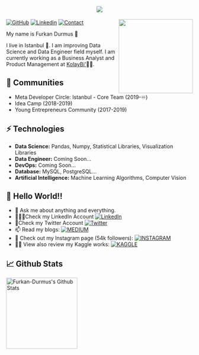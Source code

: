 <h1 align="center">
  <a href="https://git.io/typing-svg">
    <img src="https://readme-typing-svg.herokuapp.com/?lines=Hello!+👋;I+am+Furkan&center=true&size=25">
  </a>
</h1>
<img align="right" src="https://github.com/rajput2107/rajput2107/blob/master/Assets/Developer.gif" width='200'/>

[![GitHub](https://img.shields.io/badge/SUPPORT%20AT-GITHUB-blue?style=for-the-badge&logo=github)](https://github.com/furkandrms) [![Linkedin](https://img.shields.io/badge/MY%20PROFILE-Linkedin-blue?style=for-the-badge&logo=github)](https://www.linkedin.com/in/muhammed-furkan-gulsen/) 
 [![Contact](https://img.shields.io/badge/CONTACT-GMAIL-yellow?style=for-the-badge&logo=gmail&logoColor=white)](mailto:furkandr.durmus@gmail.com)
 
My name is Furkan Durmus 🧔

I live in Istanbul 🏫. I am improving Data Science and Data Engineer field myself. I am currently working as a Business Analyst and Product Management at <a href=https://www.kolaybi.com/>KolayBi'</a>👨‍💻. 

## 👯 Communities
- Meta Developer Circle: Istanbul - Core Team (2019-♾)
- Idea Camp (2018-2019)
- Young Entrepreneurs Community (2017-2019)


## ⚡ Technologies
- **Data Science:** Pandas, Numpy, Statistical Libraries, Visualization Libraries 
- **Data Engineer:** Coming Soon...
- **DevOps:**  Coming Soon...
- **Database:** MySQL, PostgreSQL...
- **Artificial Intelligence:** Machine Learning Algorithms, Computer Vision

## 🤔 Hello World!! 
- 💬 Ask me about anything and everything.
- 👨🏼‍💻Check my LinkedIn Account [![LinkedIn](https://img.shields.io/badge/FOLLOW%20ME-TWITTER-informational?style=flat-square&logo=Twitter&logoColor=white)](https://www.linkedin.com/in/furkandurmus/)
- 🐥Check my Twitter Account [![Twitter](https://img.shields.io/badge/FOLLOW%20ME-TWITTER-informational?style=flat-square&logo=Twitter&logoColor=white)](https://twitter.com/Cosmogryal0)
- 📫 Read my blogs: [![MEDIUM](https://img.shields.io/badge/FOLLOW%20ME-MEDIUM-orange?style=flat-square&logo=medium&logoColor=white)](https://medium.com/@Furkandurmus)
- 🎯 Check out my Instagram page (54k followers): [![INSTAGRAM](https://img.shields.io/badge/FOLLOW%20ME-INSTAGRAM-blueviolet?style=flat-square&logo=Instagram&logoColor=white)](https://www.instagram.com/_furkandurmus/)
- 💁‍♂️ View also review my Kaggle works: [![KAGGLE](https://img.shields.io/badge/FOLLOW%20ME-KAGGLE-yellow?style=flat-square&logo=Kaggle&logoColor=white)](https://www.kaggle.com/furkandurmus0)


## 📈 Github Stats

<a href="https://github.com/furkandrms/Furkan-Durmus">
 <img alt="Furkan-Durmus's Github Stats" src="https://github-readme-stats.vercel.app/api/?username=furkandrms&show_icons=true&count_private=true&theme=react&hide_border=true&bg_color=1F222E&title_color=F85D7F&icon_color=F8D866" height="192px"/>
</a>
